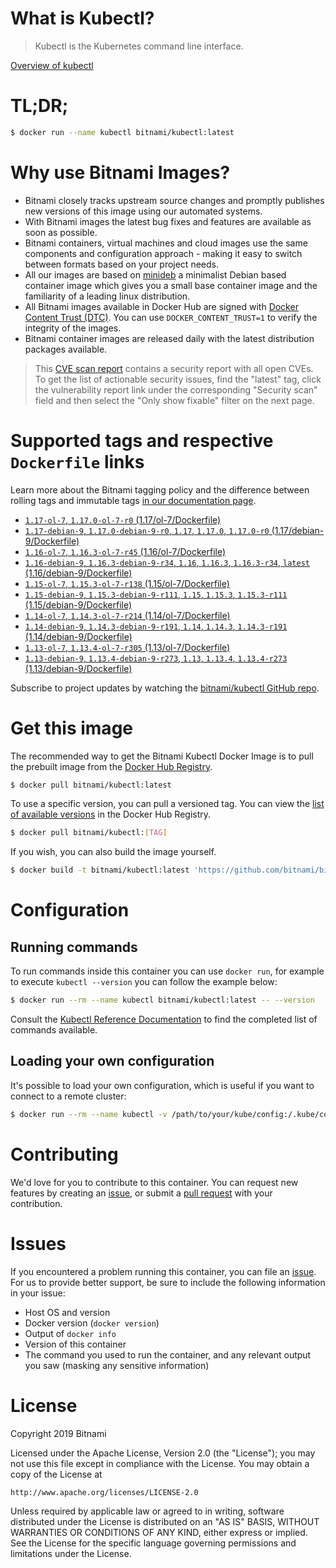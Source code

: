 
# What is Kubectl?

> Kubectl is the Kubernetes command line interface.

[Overview of kubectl](https://kubernetes.io/docs/reference/kubectl/overview/)

# TL;DR;

```bash
$ docker run --name kubectl bitnami/kubectl:latest
```

# Why use Bitnami Images?

* Bitnami closely tracks upstream source changes and promptly publishes new versions of this image using our automated systems.
* With Bitnami images the latest bug fixes and features are available as soon as possible.
* Bitnami containers, virtual machines and cloud images use the same components and configuration approach - making it easy to switch between formats based on your project needs.
* All our images are based on [minideb](https://github.com/bitnami/minideb) a minimalist Debian based container image which gives you a small base container image and the familiarity of a leading linux distribution.
* All Bitnami images available in Docker Hub are signed with [Docker Content Trust (DTC)](https://docs.docker.com/engine/security/trust/content_trust/). You can use `DOCKER_CONTENT_TRUST=1` to verify the integrity of the images.
* Bitnami container images are released daily with the latest distribution packages available.


> This [CVE scan report](https://quay.io/repository/bitnami/kubectl?tab=tags) contains a security report with all open CVEs. To get the list of actionable security issues, find the "latest" tag, click the vulnerability report link under the corresponding "Security scan" field and then select the "Only show fixable" filter on the next page.

# Supported tags and respective `Dockerfile` links

Learn more about the Bitnami tagging policy and the difference between rolling tags and immutable tags [in our documentation page](https://docs.bitnami.com/containers/how-to/understand-rolling-tags-containers/).


* [`1.17-ol-7`, `1.17.0-ol-7-r0` (1.17/ol-7/Dockerfile)](https://github.com/bitnami/bitnami-docker-kubectl/blob/1.17.0-ol-7-r0/1.17/ol-7/Dockerfile)
* [`1.17-debian-9`, `1.17.0-debian-9-r0`, `1.17`, `1.17.0`, `1.17.0-r0` (1.17/debian-9/Dockerfile)](https://github.com/bitnami/bitnami-docker-kubectl/blob/1.17.0-debian-9-r0/1.17/debian-9/Dockerfile)
* [`1.16-ol-7`, `1.16.3-ol-7-r45` (1.16/ol-7/Dockerfile)](https://github.com/bitnami/bitnami-docker-kubectl/blob/1.16.3-ol-7-r45/1.16/ol-7/Dockerfile)
* [`1.16-debian-9`, `1.16.3-debian-9-r34`, `1.16`, `1.16.3`, `1.16.3-r34`, `latest` (1.16/debian-9/Dockerfile)](https://github.com/bitnami/bitnami-docker-kubectl/blob/1.16.3-debian-9-r34/1.16/debian-9/Dockerfile)
* [`1.15-ol-7`, `1.15.3-ol-7-r138` (1.15/ol-7/Dockerfile)](https://github.com/bitnami/bitnami-docker-kubectl/blob/1.15.3-ol-7-r138/1.15/ol-7/Dockerfile)
* [`1.15-debian-9`, `1.15.3-debian-9-r111`, `1.15`, `1.15.3`, `1.15.3-r111` (1.15/debian-9/Dockerfile)](https://github.com/bitnami/bitnami-docker-kubectl/blob/1.15.3-debian-9-r111/1.15/debian-9/Dockerfile)
* [`1.14-ol-7`, `1.14.3-ol-7-r214` (1.14/ol-7/Dockerfile)](https://github.com/bitnami/bitnami-docker-kubectl/blob/1.14.3-ol-7-r214/1.14/ol-7/Dockerfile)
* [`1.14-debian-9`, `1.14.3-debian-9-r191`, `1.14`, `1.14.3`, `1.14.3-r191` (1.14/debian-9/Dockerfile)](https://github.com/bitnami/bitnami-docker-kubectl/blob/1.14.3-debian-9-r191/1.14/debian-9/Dockerfile)
* [`1.13-ol-7`, `1.13.4-ol-7-r305` (1.13/ol-7/Dockerfile)](https://github.com/bitnami/bitnami-docker-kubectl/blob/1.13.4-ol-7-r305/1.13/ol-7/Dockerfile)
* [`1.13-debian-9`, `1.13.4-debian-9-r273`, `1.13`, `1.13.4`, `1.13.4-r273` (1.13/debian-9/Dockerfile)](https://github.com/bitnami/bitnami-docker-kubectl/blob/1.13.4-debian-9-r273/1.13/debian-9/Dockerfile)

Subscribe to project updates by watching the [bitnami/kubectl GitHub repo](https://github.com/bitnami/bitnami-docker-kubectl).

# Get this image

The recommended way to get the Bitnami Kubectl Docker Image is to pull the prebuilt image from the [Docker Hub Registry](https://hub.docker.com/r/bitnami/kubectl).

```bash
$ docker pull bitnami/kubectl:latest
```

To use a specific version, you can pull a versioned tag. You can view the [list of available versions](https://hub.docker.com/r/bitnami/kubectl/tags/) in the Docker Hub Registry.

```bash
$ docker pull bitnami/kubectl:[TAG]
```

If you wish, you can also build the image yourself.

```bash
$ docker build -t bitnami/kubectl:latest 'https://github.com/bitnami/bitnami-docker-kubectl.git#master:1.16/debian-9'
```

# Configuration

## Running commands

To run commands inside this container you can use `docker run`, for example to execute `kubectl --version` you can follow the example below:

```bash
$ docker run --rm --name kubectl bitnami/kubectl:latest -- --version
```

Consult the [Kubectl Reference Documentation](https://kubernetes.io/docs/reference/generated/kubectl/kubectl-commands) to find the completed list of commands available.

## Loading your own configuration

It's possible to load your own configuration, which is useful if you want to connect to a remote cluster:

```bash
$ docker run --rm --name kubectl -v /path/to/your/kube/config:/.kube/config bitnami/kubectl:latest
```

# Contributing

We'd love for you to contribute to this container. You can request new features by creating an [issue](https://github.com/bitnami/bitnami-docker-kubectl/issues), or submit a [pull request](https://github.com/bitnami/bitnami-docker-kubectl/pulls) with your contribution.

# Issues

If you encountered a problem running this container, you can file an [issue](https://github.com/bitnami/bitnami-docker-kubectl/issues). For us to provide better support, be sure to include the following information in your issue:

- Host OS and version
- Docker version (`docker version`)
- Output of `docker info`
- Version of this container
- The command you used to run the container, and any relevant output you saw (masking any sensitive information)

# License

Copyright 2019 Bitnami

Licensed under the Apache License, Version 2.0 (the "License");
you may not use this file except in compliance with the License.
You may obtain a copy of the License at

    http://www.apache.org/licenses/LICENSE-2.0

Unless required by applicable law or agreed to in writing, software
distributed under the License is distributed on an "AS IS" BASIS,
WITHOUT WARRANTIES OR CONDITIONS OF ANY KIND, either express or implied.
See the License for the specific language governing permissions and
limitations under the License.
